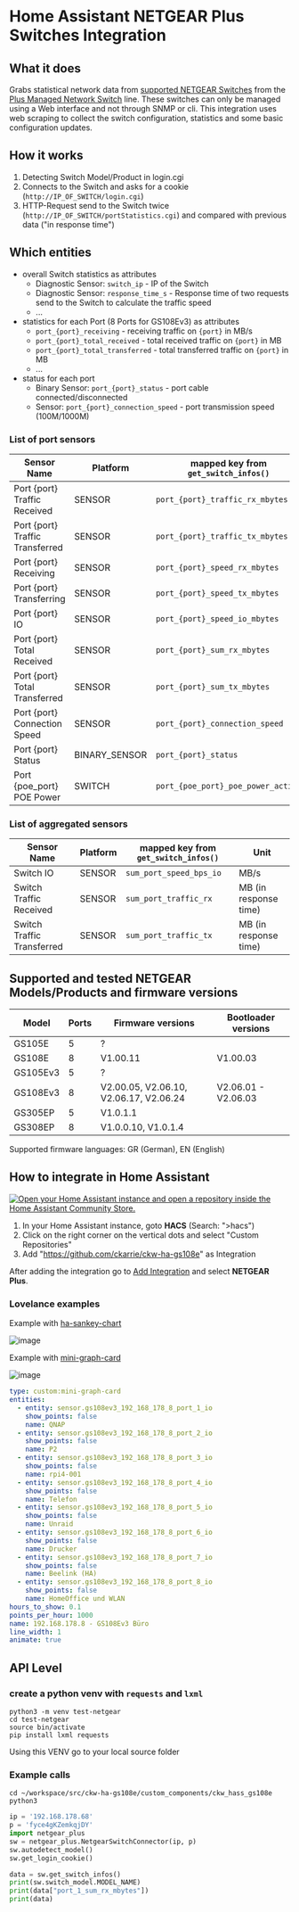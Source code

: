 # Home Assistant NETGEAR Plus Switches Integration

## What it does
Grabs statistical network data from [supported NETGEAR Switches](#supported-and-tested-netgear-modelsproducts-and-firmwares) from the
[Plus Managed Network Switch](https://www.netgear.com/business/wired/switches/plus/) line. These switches can only be managed using a
Web interface and not through SNMP or cli. This integration uses web scraping to collect the switch configuration, statistics and
some basic configuration updates.

## How it works
1. Detecting Switch Model/Product in login.cgi
2. Connects to the Switch and asks for a cookie (`http://IP_OF_SWITCH/login.cgi`)
3. HTTP-Request send to the Switch twice (`http://IP_OF_SWITCH/portStatistics.cgi`) and compared with previous data ("in response time")

## Which entities
- overall Switch statistics as attributes
  - Diagnostic Sensor: `switch_ip` - IP of the Switch
  - Diagnostic Sensor: `response_time_s` - Response time of two requests send to the Switch to calculate the traffic speed
  - ...
- statistics for each Port (8 Ports for GS108Ev3) as attributes
  - `port_{port}_receiving` - receiving traffic on `{port}` in MB/s
  - `port_{port}_total_received` - total received traffic on `{port}` in MB
  - `port_{port}_total_transferred` - total transferred traffic on `{port}` in MB
  - ...
- status for each port
  - Binary Sensor: `port_{port}_status` - port cable connected/disconnected
  - Sensor: `port_{port}_connection_speed` - port transmission speed (100M/1000M)

### List of port sensors

| Sensor Name                      | Platform      | mapped key from `get_switch_infos()`    | Unit                                 |
|----------------------------------|---------------|-----------------------------------------|--------------------------------------|
| Port {port} Traffic Received     | SENSOR        | `port_{port}_traffic_rx_mbytes`         | MB (in response time)                |
| Port {port} Traffic Transferred  | SENSOR        | `port_{port}_traffic_tx_mbytes`         | MB (in response time)                |
| Port {port} Receiving            | SENSOR        | `port_{port}_speed_rx_mbytes`           | MB/s                                 |
| Port {port} Transferring         | SENSOR        | `port_{port}_speed_tx_mbytes`           | MB/s                                 |
| Port {port} IO                   | SENSOR        | `port_{port}_speed_io_mbytes`           | MB/s                                 |
| Port {port} Total Received       | SENSOR        | `port_{port}_sum_rx_mbytes`             | MB (since last switch reboot/reset)  |
| Port {port} Total Transferred    | SENSOR        | `port_{port}_sum_tx_mbytes`             | MB (since last switch reboot/reset)  |
| Port {port} Connection Speed     | SENSOR        | `port_{port}_connection_speed`          | MB/s                                 |
| Port {port} Status               | BINARY_SENSOR | `port_{port}_status`                    | "on"/"off"                           |
| Port {poe_port} POE Power        | SWITCH        | `port_{poe_port}_poe_power_active`      | "on"/"off"                           |

### List of aggregated sensors

| Sensor Name                      | Platform      | mapped key from `get_switch_infos()`    | Unit                                 |
|----------------------------------|---------------|-----------------------------------------|--------------------------------------|
| Switch IO                        | SENSOR        | `sum_port_speed_bps_io`                 | MB/s                                 |
| Switch Traffic Received          | SENSOR        | `sum_port_traffic_rx`                   | MB (in response time)                |
| Switch Traffic Transferred       | SENSOR        | `sum_port_traffic_tx`                   | MB (in response time)                |

## Supported and tested NETGEAR Models/Products and firmware versions

| Model    | Ports    | Firmware versions                            | Bootloader versions |
|----------|----------|----------------------------------------------|---------------------|
| GS105E   | 5        | ?                                            |                     |
| GS108E   | 8        | V1.00.11                                     | V1.00.03            |
| GS105Ev3 | 5        | ?                                            |                     |
| GS108Ev3 | 8        | V2.00.05, V2.06.10, V2.06.17, V2.06.24       | V2.06.01 - V2.06.03 |
| GS305EP  | 5        | V1.0.1.1                                     |                     |
| GS308EP  | 8        | V1.0.0.10, V1.0.1.4                          |                     |

Supported firmware languages: GR (German), EN (English)

## How to integrate in Home Assistant

[![Open your Home Assistant instance and open a repository inside the Home Assistant Community Store.](https://my.home-assistant.io/badges/hacs_repository.svg)](https://my.home-assistant.io/redirect/hacs_repository/?owner=ckarrie&repository=ckw-ha-gs108e&category=integration)

1. In your Home Assistant instance, goto **HACS** (Search: ">hacs")
2. Click on the right corner on the vertical dots and select "Custom Repositories"
3. Add "https://github.com/ckarrie/ckw-ha-gs108e" as Integration

After adding the integration go to [Add Integration](https://my.home-assistant.io/redirect/integrations/) and select **NETGEAR Plus**.

### Lovelance examples

Example with [ha-sankey-chart](https://github.com/MindFreeze/ha-sankey-chart)

![image](https://github.com/ckarrie/ckw-ha-gs108e/assets/4140156/9e8ca08f-bd64-4b49-8408-2135107c53f5)

Example with [mini-graph-card](https://github.com/kalkih/mini-graph-card)

![image](https://github.com/ckarrie/ckw-ha-gs108e/assets/4140156/9f390bab-6d3e-4e9c-83df-39bd230d7309)


```yaml
type: custom:mini-graph-card
entities:
  - entity: sensor.gs108ev3_192_168_178_8_port_1_io
    show_points: false
    name: QNAP
  - entity: sensor.gs108ev3_192_168_178_8_port_2_io
    show_points: false
    name: P2
  - entity: sensor.gs108ev3_192_168_178_8_port_3_io
    show_points: false
    name: rpi4-001
  - entity: sensor.gs108ev3_192_168_178_8_port_4_io
    show_points: false
    name: Telefon
  - entity: sensor.gs108ev3_192_168_178_8_port_5_io
    show_points: false
    name: Unraid
  - entity: sensor.gs108ev3_192_168_178_8_port_6_io
    show_points: false
    name: Drucker
  - entity: sensor.gs108ev3_192_168_178_8_port_7_io
    show_points: false
    name: Beelink (HA)
  - entity: sensor.gs108ev3_192_168_178_8_port_8_io
    show_points: false
    name: HomeOffice und WLAN
hours_to_show: 0.1
points_per_hour: 1000
name: 192.168.178.8 - GS108Ev3 Büro
line_width: 1
animate: true
```

## API Level

### create a python venv with `requests` and `lxml`

```shell
python3 -m venv test-netgear
cd test-netgear
source bin/activate
pip install lxml requests
```

Using this VENV go to your local source folder

### Example calls

```shell
cd ~/workspace/src/ckw-ha-gs108e/custom_components/ckw_hass_gs108e
python3
```

```python
ip = '192.168.178.68'
p = 'fyce4gKZemkqjDY'
import netgear_plus
sw = netgear_plus.NetgearSwitchConnector(ip, p)
sw.autodetect_model()
sw.get_login_cookie()

data = sw.get_switch_infos()
print(sw.switch_model.MODEL_NAME)
print(data["port_1_sum_rx_mbytes"])
print(data)
```
